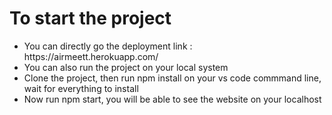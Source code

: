 # To start the project

<ul>
  <li>You can directly go the deployment link : https://airmeett.herokuapp.com/</li>
  <li>You can also run the project on your local system</li>
  <li>Clone the project, then run npm install on your vs code commmand line, wait for everything to install</li>
  <li>Now run npm start, you will be able to see the website on your localhost</li>
</ul>
